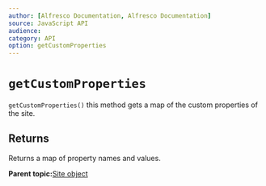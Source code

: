 ```yaml
---
author: [Alfresco Documentation, Alfresco Documentation]
source: JavaScript API
audience: 
category: API
option: getCustomProperties
---
```


# `getCustomProperties`

`getCustomProperties()` this method gets a map of the custom properties of the site.

## Returns

Returns a map of property names and values.

**Parent topic:**[Site object](../references/API-JS-Site.md)

